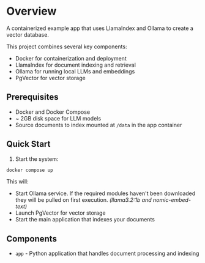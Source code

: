 # Overview

A containerized example app that uses LlamaIndex and Ollama to create a vector database.

This project combines several key components:

- Docker for containerization and deployment
- LlamaIndex for document indexing and retrieval
- Ollama for running local LLMs and embeddings
- PgVector for vector storage

## Prerequisites

- Docker and Docker Compose
- ~ 2GB disk space for LLM models
- Source documents to index mounted at `/data` in the app container

## Quick Start

1. Start the system:

```bash
docker compose up
```

This will:

- Start Ollama service. If the required modules haven't been downloaded they will be pulled on first execution. _(llama3.2:1b and nomic-embed-text)_
- Launch PgVector for vector storage
- Start the main application that indexes your documents

## Components

- `app` - Python application that handles document processing and indexing
